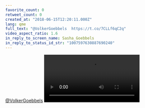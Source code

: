 ```yaml
---
favorite_count: 0
retweet_count: 0
created_at: "2018-06-15T12:20:11.000Z"
lang: qme
full_text: "@VolkerGoebbels  https://t.co/7CLLf6qC2q"
video_aspect_ratio: 1.6
in_reply_to_screen_name: Sasha_Goebbels
in_reply_to_status_id_str: "1007597630887690240"
---
```


[@VolkerGoebbels](https://twitter.com/VolkerGoebbels)
![Embedded Video](https://twitter-media-coderbyheart.s3.eu-north-1.amazonaws.com/1007598642465853440-Dfu1nhYXUAEN6Zk.mp4)
